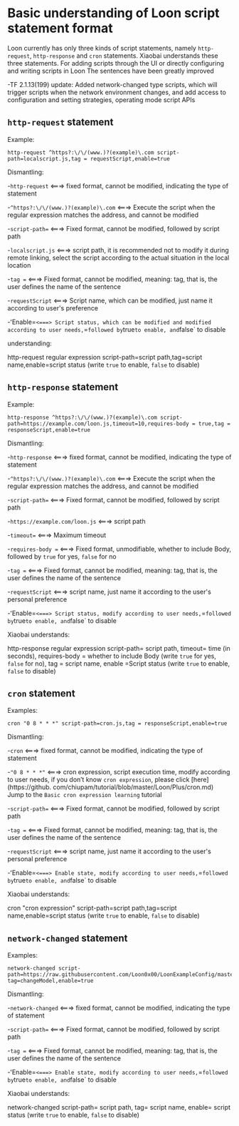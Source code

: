 # Basic understanding of Loon script statement format

Loon currently has only three kinds of script statements, namely `http-request`, `http-response` and `cron` statements. Xiaobai understands these three statements. For adding scripts through the UI or directly configuring and writing scripts in Loon The sentences have been greatly improved

-TF 2.1.13(199) update: Added network-changed type scripts, which will trigger scripts when the network environment changes, and add access to configuration and setting strategies, operating mode script APIs

## `http-request` statement

Example:

```
http-request ^https?:\/\/(www.)?(example)\.com script-path=localscript.js,tag = requestScript,enable=true
```

Dismantling:

 -`http-request` <===> fixed format, cannot be modified, indicating the type of statement
  
 -`^https?:\/\/(www.)?(example)\.com` <===> Execute the script when the regular expression matches the address, and cannot be modified
  
 -`script-path=` <===> Fixed format, cannot be modified, followed by script path
  
 -`localscript.js` <===> script path, it is recommended not to modify it during remote linking, select the script according to the actual situation in the local location
  
 -`tag =` <===> Fixed format, cannot be modified, meaning: tag, that is, the user defines the name of the sentence
  
 -`requestScript` <===> Script name, which can be modified, just name it according to user's preference
  
 -ʻEnable=` <===> Script status, which can be modified and modified according to user needs, `=` followed by `true` to enable, and `false` to disable
  
 understanding:
 
 http-request regular expression script-path=script path,tag=script name,enable=script status (write `true` to enable, `false` to disable)
  
## `http-response` statement

Example:

```
http-response ^https?:\/\/(www.)?(example)\.com script-path=https://example.com/loon.js,timeout=10,requires-body = true,tag = responseScript,enable=true
```

Dismantling:

 -`http-response` <===> fixed format, cannot be modified, indicating the type of statement
 
 -`^https?:\/\/(www.)?(example)\.com` <===> Execute the script when the regular expression matches the address, and cannot be modified

 -`script-path=` <===> Fixed format, cannot be modified, followed by script path
 
 -`https://example.com/loon.js` <===> script path
  
 -`timeout=` <===> Maximum timeout
  
 -`requires-body =` <===> Fixed format, unmodifiable, whether to include Body, followed by `true` for yes, `false` for no
  
 -`tag =` <===> Fixed format, cannot be modified, meaning: tag, that is, the user defines the name of the sentence
  
 -`requestScript` <===> script name, just name it according to the user's personal preference
  
 -ʻEnable=` <===> Script status, modify according to user needs, `=` followed by `true` to enable, and `false` to disable
  
Xiaobai understands:

http-response regular expression script-path= script path, timeout= time (in seconds), requires-body = whether to include Body (write `true` for yes, `false` for no), tag = script name, enable =Script status (write `true` to enable, `false` to disable)
  
## `cron` statement

Examples:

```
cron "0 8 * * *" script-path=cron.js,tag = responseScript,enable=true
```

Dismantling:

 -`cron` <===> fixed format, cannot be modified, indicating the type of statement
  
 -`"0 8 * * *"` <===> cron expression, script execution time, modify according to user needs, if you don’t know `cron expression`, please click [here](https://github. com/chiupam/tutorial/blob/master/Loon/Plus/cron.md) Jump to the `Basic cron expression learning` tutorial
  
 -`script-path=` <===> Fixed format, cannot be modified, followed by script path
  
 -`tag =` <===> Fixed format, cannot be modified, meaning: tag, that is, the user defines the name of the sentence
  
 -`requestScript` <===> script name, just name it according to the user's personal preference
  
 -ʻEnable=` <===> Enable state, modify according to user needs, `=` followed by `true` to enable, and `false` to disable
  
Xiaobai understands:

cron "cron expression" script-path=script path,tag=script name,enable=script status (write `true` to enable, `false` to disable)


## `network-changed` statement

Examples:

```
network-changed script-path=https://raw.githubusercontent.com/Loon0x00/LoonExampleConfig/master/Script/netChanged.js, tag=changeModel,enable=true
```

Dismantling:

 -`network-changed` <===> fixed format, cannot be modified, indicating the type of statement
  
 -`script-path=` <===> Fixed format, cannot be modified, followed by script path
  
 -`tag =` <===> Fixed format, cannot be modified, meaning: tag, that is, the user defines the name of the sentence
  
 -ʻEnable=` <===> Enable state, modify according to user needs, `=` followed by `true` to enable, and `false` to disable
  
Xiaobai understands:

network-changed script-path= script path, tag= script name, enable= script status (write `true` to enable, `false` to disable)